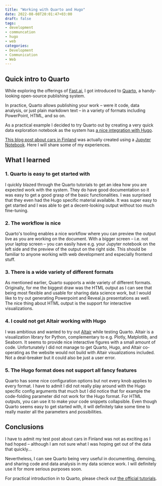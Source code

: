 ```yaml
---
title: "Working with Quarto and Hugo"
date: 2022-08-08T20:01:47+03:00
draft: false
tags:
- development
- communcation
- hugo
- web
categories:
- Development
- Communication
- Web
---
```


## Quick intro to Quarto

While exploring the offerings of [Fast.ai](https://www.fast.ai/), I got introduced to [Quarto](https://quarto.org/), a handy-looking open-source publishing system. 

In practice, Quarto allows publishing your work – were it code, data analysis, or just plain markdown text – in a variety of formats including PowerPoint, HTML, and so on.

As a practical example I decided to try Quarto out by creating a very quick data exploration notebook as the system has [a nice integration with Hugo](https://quarto.org/docs/output-formats/hugo.html). 

[This blog post about cars in Finland]() was actually created using a [Jupyter Notebook](https://matplotlib.org/stable/api/_as_gen/matplotlib.pyplot.suptitle.html). Here I will share some of my experiences.

## What I learned

### 1. Quarto is easy to get started with

I quickly blazed through the Quarto tutorials to get an idea how you are expected work with the system. They do have good documentation so it was easy to get a good grasp of the basic functionalities. I was surprised that they even had the Hugo specific material available. It was super easy to get started and I was able to get a decent-looking output without too much fine-tuning.

### 2. The workflow is nice

Quarto's tooling enables a nice workflow where you can preview the output live as you are working on the document. With a bigger screen – i.e. not your laptop screen – you can easily have e.g. your Jupyter notebook on the left side and the preview of the output on the right side. This should be familiar to anyone working with web development and especially frontend stuff.

### 3. There is a wide variety of different formats

As mentioned earlier, Quarto supports a wide variety of different formats. Originally, for me the biggest draw was the HTML output as I can see that being most flexible and usable for sharing data science work, but I would like to try out generating Powerpoint and Reveal.js presentations as well. The nice thing about HTML output is the support for interactive visualizations.

### 4. I could not get Altair working with Hugo

I was ambitious and wanted to try out [Altair](https://altair-viz.github.io) while testing Quarto. Altair is a visualization library for Python, complementary to e.g. Plotly, Matplotlib, and Seaborn. It seems to provide nice interactive figures with a small amount of code. Unfortunately I did not manage to get Quarto, Hugo, and Altair co-operating as the website would not build with Altair visualizations included. Not a deal-breaker but it could also be just a user error.

### 5. The Hugo format does not support all fancy features

Quarto has some nice configuration options but not every knob applies to every format. I have to admit I did not really play around with the Hugo specific config arguments that much but I did notice that for example the code-folding parameter did not work for the Hugo format. For HTML outputs, you can use it to make your code snippets collapsible. Even though Quarto seems easy to get started with, it will definitely take some time to really master all the parameters and possibilities.

## Conclusions

I have to admit my test post about cars in Finland was not as exciting as I had hoped – although I am not sure what I was hoping get out of the data that quickly...

Nevertheless, I can see Quarto being very useful in documenting, demoing, and sharing code and data analysis in my data science work. I will definitely use it for more serious purposes soon.

For practical introduction in to Quarto, please check out [the official tutorials](https://quarto.org/docs/get-started/).

